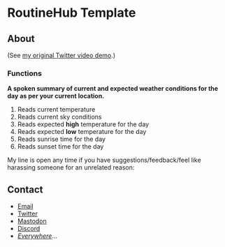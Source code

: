 # RoutineHub Template

## About

(See [my original Twitter video demo](https://twitter.com/NeoYokel/status/1360467218497220609).)

### Functions

**A spoken summary of current and expected weather conditions for the day as per your current location.**

1. Reads current temperature
2. Reads current sky conditions
3. Reads expected **high** temperature for the day
4. Reads expected **low** temperature for the day
5. Reads sunrise time for the day
6. Reads sunset time for the day

My line is open any time if you have suggestions/feedback/feel like harassing someone for an unrelated reason:

## Contact

* [Email](mailto:davidblue@extratone.com) 
* [Twitter](https://twitter.com/NeoYokel)
* [Mastodon](https://mastodon.social/@DavidBlue)
* [Discord](https://discord.gg/0b9KQUKP858b0iZF)
* [*Everywhere*](https://www.notion.so/rotund/9fdc8e9610b34b8f991ebc148b760055?v=c170b58650c04fbdb7adc551a73d16a7)...